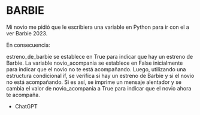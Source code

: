 # BARBIE

Mi novio me pidió que le escribiera una variable en Python para ir con el a ver Barbie 2023. 

En consecuencia: 

estreno_de_barbie se establece en True para indicar que hay un estreno de Barbie. La variable novio_acompania se establece en False inicialmente para indicar que el novio no te está acompañando. Luego, utilizando una estructura condicional if, se verifica si hay un estreno de Barbie y si el novio no está acompañando. Si es así, se imprime un mensaje alentador y se cambia el valor de novio_acompania a True para indicar que el novio ahora te acompaña. 

- ChatGPT
